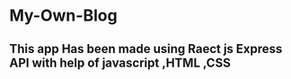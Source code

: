 # My-Own-Blog
## This app Has been made using Raect js Express API with help of javascript ,HTML ,CSS
